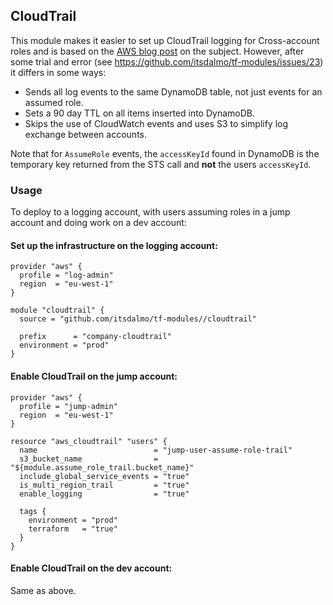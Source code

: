 ## CloudTrail

This module makes it easier to set up CloudTrail logging for Cross-account roles and is based on the 
[AWS blog post](https://aws.amazon.com/blogs/security/how-to-audit-cross-account-roles-using-aws-cloudtrail-and-amazon-cloudwatch-events/) 
on the subject. However, after some trial and error (see https://github.com/itsdalmo/tf-modules/issues/23) it differs in some ways:

- Sends all log events to the same DynamoDB table, not just events for an assumed role.
- Sets a 90 day TTL on all items inserted into DynamoDB.
- Skips the use of CloudWatch events and uses S3 to simplify log exchange between accounts.

Note that for `AssumeRole` events, the `accessKeyId` found in DynamoDB is the temporary key returned from the STS call
and **not** the users `accessKeyId`.

### Usage

To deploy to a logging account, with users assuming roles in a jump account and doing work on a dev account:

#### Set up the infrastructure on the logging account:

```hcl
provider "aws" {
  profile = "log-admin"
  region  = "eu-west-1"
}

module "cloudtrail" {
  source = "github.com/itsdalmo/tf-modules//cloudtrail"
  
  prefix      = "company-cloudtrail"
  environment = "prod"
}
```

#### Enable CloudTrail on the jump account:

```hcl
provider "aws" {
  profile = "jump-admin"
  region  = "eu-west-1"
}

resource "aws_cloudtrail" "users" {
  name                          = "jump-user-assume-role-trail"
  s3_bucket_name                = "${module.assume_role_trail.bucket_name}"
  include_global_service_events = "true"
  is_multi_region_trail         = "true"
  enable_logging                = "true"

  tags {
    environment = "prod"
    terraform   = "true"
  }
}
```

#### Enable CloudTrail on the dev account:

Same as above.
